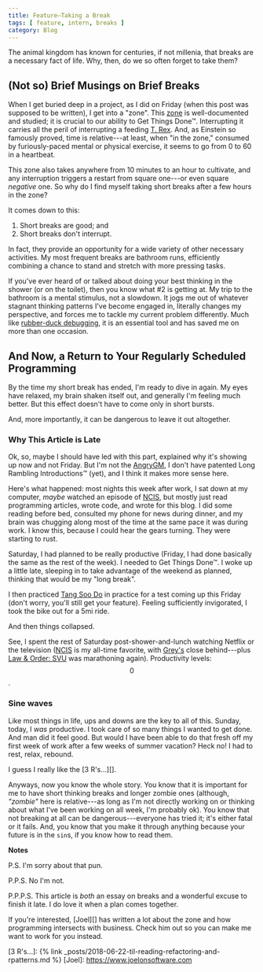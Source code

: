 ```yaml
---
title: Feature—Taking a Break
tags: [ feature, intern, breaks ]
category: Blog
---
```


The animal kingdom has known for centuries, if not millenia, that breaks are a
necessary fact of life. Why, then, do we so often forget to take them?

## (Not so) Brief Musings on Brief Breaks

When I get buried deep in a project, as I did on Friday (when this post was
supposed to be written), I get into a "zone". This [zone][] is well-documented
and studied; it is crucial to our ability to Get Things Done™. Interrupting it
carries all the peril of interrupting a feeding [T. Rex][]. And, as Einstein so
famously proved, time is relative---at least, when "in the zone," consumed by
furiously-paced mental or physical exercise, it seems to go from 0 to 60 in a
heartbeat.

This zone also takes anywhere from 10 minutes to an hour to cultivate, and any
interruption triggers a restart from square one---or even square *negative* one.
So why do I find myself taking short breaks after a few hours in the zone?

It comes down to this:

1. Short breaks are good; and
2. Short breaks don't interrupt.

In fact, they provide an opportunity for a wide variety of other necessary
activities. My most frequent breaks are bathroom runs, efficiently combining a
chance to stand and stretch with more pressing tasks.

If you've ever heard of or talked about doing your best thinking in the shower
(or on the toilet), then you know what #2 is getting at. My trip to the bathroom
is a mental stimulus, not a slowdown. It jogs me out of whatever stagnant
thinking patterns I've become engaged in, literally changes my perspective, and
forces me to tackle my current problem differently. Much like [rubber-duck
debugging][], it is an essential tool and has saved me on more than one
occasion.

## And Now, a Return to Your Regularly Scheduled Programming

By the time my short break has ended, I'm ready to dive in again. My eyes have
relaxed, my brain shaken itself out, and generally I'm feeling much better. But
this effect doesn't have to come only in short bursts.

And, more importantly, it can be dangerous to leave it out altogether.

### Why This Article is Late

Ok, so, maybe I should have led with this part, explained why it's showing up
now and not Friday. But I'm not the [AngryGM][], I don't have patented Long
Rambling Introductions™ (yet), and I think it makes more sense here.

Here's what happened: most nights this week after work, I sat down at my
computer, *maybe* watched an episode of [NCIS][], but mostly just read
programming articles, wrote code, and wrote for this blog. I did some reading
before bed, consulted my phone for news during dinner, and my brain was chugging
along most of the time at the same pace it was during work. I know this, because
I could hear the gears turning. They were starting to rust.

Saturday, I had planned to be really productive (Friday, I had done basically
the same as the rest of the week). I needed to Get Things Done™. I woke up a
little late, sleeping in to take advantage of the weekend as planned, thinking
that would be my "long break".

I then practiced [Tang Soo Do][] in practice for a test coming up this Friday
(don't worry, you'll still get your feature). Feeling sufficiently invigorated,
I took the bike out for a 5mi ride.

And then things collapsed.

See, I spent the rest of Saturday post-shower-and-lunch watching Netflix or the
television ([NCIS][] is my all-time favorite, with [Grey's][] close
behind---plus [Law & Order: SVU][] was marathoning again). Productivity levels:
$$0$$.

### Sine waves

Like most things in life, ups and downs are the key to all of this. Sunday,
today, I *was* productive. I took care of so many things I wanted to get done.
And man did it feel good. But would I have been able to do that fresh off my
first week of work after a few weeks of summer vacation? Heck no! I had to rest,
relax, rebound.

I guess I really like the [3 R's…][].

Anyways, now you know the whole story. You know that it is important for me to
have short thinking breaks and longer zombie ones (although, *"zombie"* here is
relative---as long as I'm not directly working on or thinking about what I've
been working on all week, I'm probably ok). You know that not breaking at all
can be dangerous---everyone has tried it; it's either fatal or it fails. And, you
know that you make it through anything because your future is in the `sin`s, if
you know how to read them.

__Notes__

P.S. I'm sorry about that pun.

P.P.S. No I'm not.

P.P.P.S. This article is *both* an essay on breaks and a wonderful excuse to
finish it late. I do love it when a plan comes together.

If you're interested, [Joel][] has written a lot about the zone and how
programming intersects with business. Check him out so you can make me want to
work for you instead.

[zone]: https://www.joelonsoftware.com/2000/04/19/where-do-these-people-get-their-unoriginal-ideas/
[T. Rex]: https://youtu.be/soDUaoPKcjY?t=4m5s
[rubber-duck debugging]: https://ericlippert.com/2014/03/05/how-to-debug-small-programs/
[AngryGM]: http://theangrygm.com
[NCIS]: https://en.wikipedia.org/wiki/NCIS_(TV_series)
[Tang Soo Do]: http://uskmartialarts.com
[Grey's]: http://abc.go.com/shows/greys-anatomy
[Law & Order: SVU]: https://www.nbc.com/law-and-order-special-victims-unit
[3 R's…]: {% link _posts/2018-06-22-til-reading-refactoring-and-rpatterns.md %}
[Joel]: https://www.joelonsoftware.com
